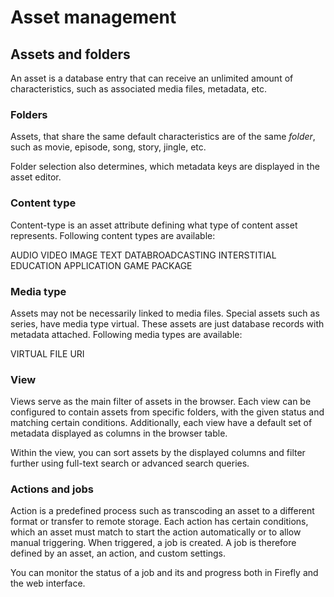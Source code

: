 # Asset management

## Assets and folders

An asset is a database entry that can receive an unlimited amount of characteristics, such as associated media files, metadata, etc.

### Folders

Assets, that share the same default characteristics are of the same *folder*, such as movie, episode, song, story, jingle, etc.

Folder selection also determines, which metadata keys are displayed in the asset editor.

### Content type

Content-type is an asset attribute defining what type of content asset represents. Following content types are available:

AUDIO
VIDEO
IMAGE
TEXT
DATABROADCASTING
INTERSTITIAL
EDUCATION
APPLICATION
GAME
PACKAGE

### Media type

Assets may not be necessarily linked to media files. Special assets such as series, have media type virtual. These assets are just database records with metadata attached. Following media types are available:

VIRTUAL
FILE
URI

### View
Views serve as the main filter of assets in the browser. Each view can be configured to contain assets from specific folders, with the given status and matching certain conditions. Additionally, each view have a default set of metadata displayed as columns in the browser table.

Within the view, you can sort assets by the displayed columns and filter further using full-text search or advanced search queries.

### Actions and jobs

Action is a predefined process such as transcoding an asset to a different format or transfer to remote storage. Each action has certain conditions, which an asset must match to start the action automatically or to allow manual triggering. When triggered, a job is created. A job is therefore defined by an asset, an action, and custom settings.

You can monitor the status of a job and its and progress both in Firefly and the web interface.

